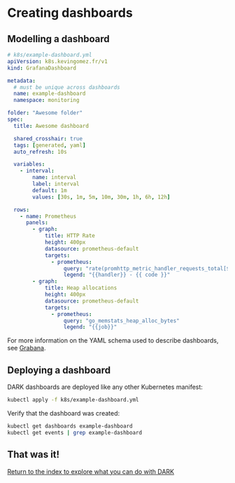 # Creating dashboards

## Modelling a dashboard

```yaml
# k8s/example-dashboard.yml
apiVersion: k8s.kevingomez.fr/v1
kind: GrafanaDashboard

metadata:
  # must be unique across dashboards
  name: example-dashboard
  namespace: monitoring

folder: "Awesome folder"
spec:
  title: Awesome dashboard

  shared_crosshair: true
  tags: [generated, yaml]
  auto_refresh: 10s

  variables:
    - interval:
        name: interval
        label: interval
        default: 1m
        values: [30s, 1m, 5m, 10m, 30m, 1h, 6h, 12h]

  rows:
    - name: Prometheus
      panels:
        - graph:
            title: HTTP Rate
            height: 400px
            datasource: prometheus-default
            targets:
              - prometheus:
                  query: "rate(promhttp_metric_handler_requests_total[$interval])"
                  legend: "{{handler}} - {{ code }}"
        - graph:
            title: Heap allocations
            height: 400px
            datasource: prometheus-default
            targets:
              - prometheus:
                  query: "go_memstats_heap_alloc_bytes"
                  legend: "{{job}}"
```

For more information on the YAML schema used to describe dashboards, see [Grabana](https://github.com/K-Phoen/grabana/blob/master/doc/index.md#dashboards-as-yaml).

## Deploying a dashboard

DARK dashboards are deployed like any other Kubernetes manifest:

```sh
kubectl apply -f k8s/example-dashboard.yml
```

Verify that the dashboard was created:

```sh
kubectl get dashboards example-dashboard
kubectl get events | grep example-dashboard
```

## That was it!

[Return to the index to explore what you can do with DARK](../index.md)